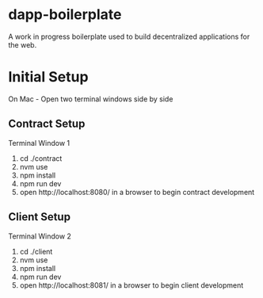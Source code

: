 # dapp-boilerplate
A work in progress boilerplate used to build decentralized applications for the web.

# Initial Setup

On Mac - Open two terminal windows side by side

## Contract Setup
Terminal Window 1
1. cd ./contract
2. nvm use
3. npm install
4. npm run dev
5. open http://localhost:8080/ in a browser to begin contract development

## Client Setup
Terminal Window 2
1. cd ./client
2. nvm use
3. npm install
4. npm run dev
5. open http://localhost:8081/ in a browser to begin client development